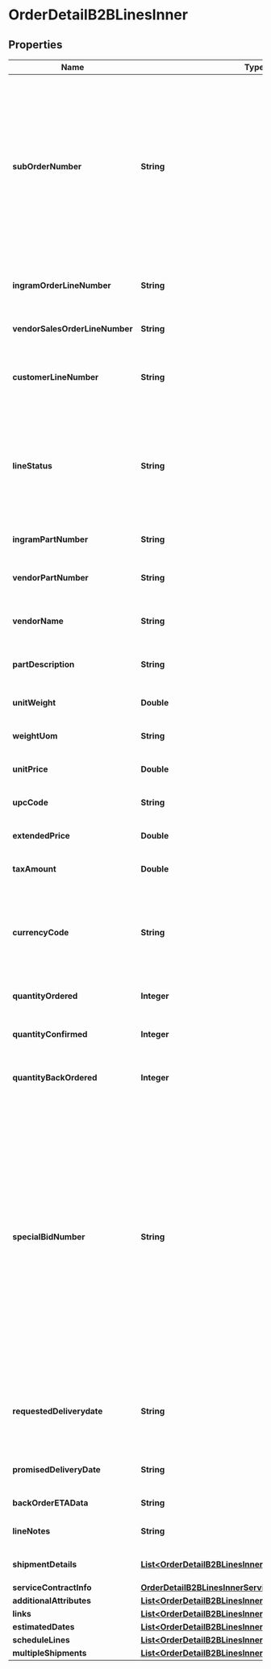 

# OrderDetailB2BLinesInner


## Properties

| Name | Type | Description | Notes |
|------------ | ------------- | ------------- | -------------|
|**subOrderNumber** | **String** | The sub order number. The two-digit prefix is the warehouse code of the warehouse nearest the reseller. The middle number is the order number. The two-digit suffix is the sub order number. |  [optional] |
|**ingramOrderLineNumber** | **String** | Unique Ingram Micro line number. Starts with 001. |  [optional] |
|**vendorSalesOrderLineNumber** | **String** | The vendor&#39;s sales order line number. |  [optional] |
|**customerLineNumber** | **String** | The reseller&#39;s line item number for reference in their system. |  [optional] |
|**lineStatus** | **String** | The status for the line item in the order. One of- Backordered, In Progress, Shipped, Delivered, Canceled, On Hold. |  [optional] |
|**ingramPartNumber** | **String** | Unique IngramMicro part number. |  [optional] |
|**vendorPartNumber** | **String** | The vendor&#39;s part number for the line item. |  [optional] |
|**vendorName** | **String** | The vendor&#39;s name for the part in their system. |  [optional] |
|**partDescription** | **String** | The vendor&#39;s description of the part in their system. |  [optional] |
|**unitWeight** | **Double** | The unit weight of the line item. |  [optional] |
|**weightUom** | **String** | The unit of measure for the line item. |  [optional] |
|**unitPrice** | **Double** | The unit price of the line item. |  [optional] |
|**upcCode** | **String** | The UPC code of a product. |  [optional] |
|**extendedPrice** | **Double** | Unit price X quantity for the line item. |  [optional] |
|**taxAmount** | **Double** | The tax amount for the line item. |  [optional] |
|**currencyCode** | **String** | The country-specific three character ISO 4217 currency code for the line item. |  [optional] |
|**quantityOrdered** | **Integer** | The quantity ordered of the line item. |  [optional] |
|**quantityConfirmed** | **Integer** | The quantity confirmed for the line item. |  [optional] |
|**quantityBackOrdered** | **Integer** | The quantity backordered for the line item. |  [optional] |
|**specialBidNumber** | **String** | The line-level bid number provided to the reseller by the vendor for special pricing and discounts. Used to track the bid number in the case of split orders or where different line items have different bid numbers. Line-level bid numbers take precedence over header-level bid numbers. |  [optional] |
|**requestedDeliverydate** | **String** | Reseller-requested delivery date. Delivery date is not guaranteed. |  [optional] |
|**promisedDeliveryDate** | **String** | The delivery date promised by IngramMicro. |  [optional] |
|**backOrderETAData** | **String** | Backorder ETA date |  [optional] |
|**lineNotes** | **String** | Line-level notes for the order. |  [optional] |
|**shipmentDetails** | [**List&lt;OrderDetailB2BLinesInnerShipmentDetailsInner&gt;**](OrderDetailB2BLinesInnerShipmentDetailsInner.md) | Shipping details for the line item. |  [optional] |
|**serviceContractInfo** | [**OrderDetailB2BLinesInnerServiceContractInfo**](OrderDetailB2BLinesInnerServiceContractInfo.md) |  |  [optional] |
|**additionalAttributes** | [**List&lt;OrderDetailB2BLinesInnerAdditionalAttributesInner&gt;**](OrderDetailB2BLinesInnerAdditionalAttributesInner.md) |  |  [optional] |
|**links** | [**List&lt;OrderDetailB2BLinesInnerLinksInner&gt;**](OrderDetailB2BLinesInnerLinksInner.md) |  |  [optional] |
|**estimatedDates** | [**List&lt;OrderDetailB2BLinesInnerEstimatedDatesInner&gt;**](OrderDetailB2BLinesInnerEstimatedDatesInner.md) |  |  [optional] |
|**scheduleLines** | [**List&lt;OrderDetailB2BLinesInnerScheduleLinesInner&gt;**](OrderDetailB2BLinesInnerScheduleLinesInner.md) |  |  [optional] |
|**multipleShipments** | [**List&lt;OrderDetailB2BLinesInnerMultipleShipmentsInner&gt;**](OrderDetailB2BLinesInnerMultipleShipmentsInner.md) |  |  [optional] |



